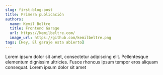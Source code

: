 ```yaml
---
slug: first-blog-post
title: Primera publicación
authors:
  name: Kemil Beltre
  title: Frontend Garage
  url: https://kemilbeltre.com/
  image_url: https://github.com/kemilbeltre.png
tags: [Hey, El garaje esta abierto]
---
```


Lorem ipsum dolor sit amet, consectetur adipiscing elit. Pellentesque elementum dignissim ultricies. Fusce rhoncus ipsum tempor eros aliquam consequat. Lorem ipsum dolor sit amet
